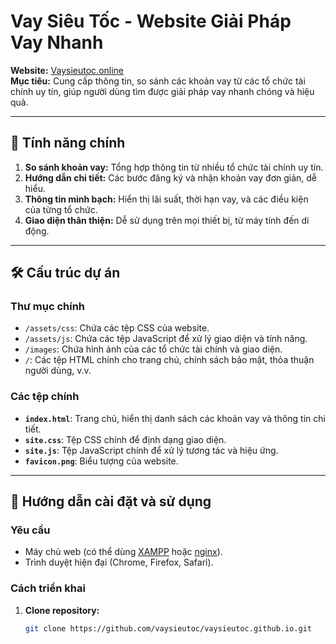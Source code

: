 # Vay Siêu Tốc - Website Giải Pháp Vay Nhanh

**Website:** [Vaysieutoc.online](https://vaysieutoc.online)  
**Mục tiêu:** Cung cấp thông tin, so sánh các khoản vay từ các tổ chức tài chính uy tín, giúp người dùng tìm được giải pháp vay nhanh chóng và hiệu quả.

---

## 🎯 **Tính năng chính**
1. **So sánh khoản vay:** Tổng hợp thông tin từ nhiều tổ chức tài chính uy tín.
2. **Hướng dẫn chi tiết:** Các bước đăng ký và nhận khoản vay đơn giản, dễ hiểu.
3. **Thông tin minh bạch:** Hiển thị lãi suất, thời hạn vay, và các điều kiện của từng tổ chức.
4. **Giao diện thân thiện:** Dễ sử dụng trên mọi thiết bị, từ máy tính đến di động.

---

## 🛠️ **Cấu trúc dự án**
### **Thư mục chính**
- `/assets/css`: Chứa các tệp CSS của website.
- `/assets/js`: Chứa các tệp JavaScript để xử lý giao diện và tính năng.
- `/images`: Chứa hình ảnh của các tổ chức tài chính và giao diện.
- `/`: Các tệp HTML chính cho trang chủ, chính sách bảo mật, thỏa thuận người dùng, v.v.

### **Các tệp chính**
- **`index.html`**: Trang chủ, hiển thị danh sách các khoản vay và thông tin chi tiết.
- **`site.css`**: Tệp CSS chính để định dạng giao diện.
- **`site.js`**: Tệp JavaScript chính để xử lý tương tác và hiệu ứng.
- **`favicon.png`**: Biểu tượng của website.

---

## 🚀 **Hướng dẫn cài đặt và sử dụng**
### **Yêu cầu**
- Máy chủ web (có thể dùng [XAMPP](https://www.apachefriends.org/index.html) hoặc [nginx](https://nginx.org/en/)).
- Trình duyệt hiện đại (Chrome, Firefox, Safari).

### **Cách triển khai**
1. **Clone repository:**
   ```bash
   git clone https://github.com/vaysieutoc/vaysieutoc.github.io.git
